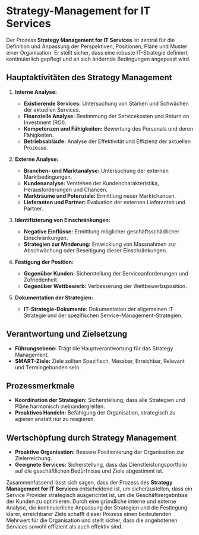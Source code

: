 # Strategy-Management for IT Services

Der Prozess **Strategy Management for IT Services** ist zentral für die Definition und Anpassung der Perspektiven, Positionen, Pläne und Muster einer Organisation. Er stellt sicher, dass eine robuste IT-Strategie definiert, kontinuierlich gepflegt und an sich ändernde Bedingungen angepasst wird.

## Hauptaktivitäten des Strategy Management

1. **Interne Analyse:**
    - **Existierende Services:** Untersuchung von Stärken und Schwächen der aktuellen Services.
    - **Finanzielle Analyse:** Bestimmung der Servicekosten und Return on Investment (ROI).
    - **Kompetenzen und Fähigkeiten:** Bewertung des Personals und deren Fähigkeiten.
    - **Betriebsabläufe:** Analyse der Effektivität und Effizienz der aktuellen Prozesse.

2. **Externe Analyse:**
    - **Branchen- und Marktanalyse:** Untersuchung der externen Marktbedingungen.
    - **Kundenanalyse:** Verstehen der Kundencharakteristika, Herausforderungen und Chancen.
    - **Markträume und Potenziale:** Ermittlung neuer Marktchancen.
    - **Lieferanten und Partner:** Evaluation der externen Lieferanten und Partner.

3. **Identifizierung von Einschränkungen:**
    - **Negative Einflüsse:** Ermittlung möglicher geschäftsschädlicher Einschränkungen.
    - **Strategien zur Minderung:** Entwicklung von Massnahmen zur Abschwächung oder Beseitigung dieser Einschränkungen.

4. **Festigung der Position:**
    - **Gegenüber Kunden:** Sicherstellung der Serviceanforderungen und Zufriedenheit.
    - **Gegenüber Wettbewerb:** Verbesserung der Wettbewerbsposition.

5. **Dokumentation der Strategien:**
    - **IT-Strategie-Dokumente:** Dokumentation der allgemeinen IT-Strategie und der spezifischen Service-Management-Strategien.

## Verantwortung und Zielsetzung

- **Führungsebene:** Trägt die Hauptverantwortung für das Strategy Management.
- **SMART-Ziele:** Ziele sollten Spezifisch, Messbar, Erreichbar, Relevant und Termingebunden sein.

## Prozessmerkmale

- **Koordination der Strategien:** Sicherstellung, dass alle Strategien und Pläne harmonisch ineinandergreifen.
- **Proaktives Handeln:** Befähigung der Organisation, strategisch zu agieren anstatt nur zu reagieren.

## Wertschöpfung durch Strategy Management

- **Proaktive Organisation:** Bessere Positionierung der Organisation zur Zielerreichung.
- **Geeignete Services:** Sicherstellung, dass das Dienstleistungsportfolio auf die geschäftlichen Bedürfnisse und Ziele abgestimmt ist.

Zusammenfassend lässt sich sagen, dass der Prozess des **Strategy Management for IT Services** entscheidend ist, um sicherzustellen, dass ein Service 
Provider 
strategisch ausgerichtet ist, um die Geschäftsergebnisse der Kunden zu optimieren. Durch eine gründliche interne und externe Analyse, die kontinuierliche Anpassung der Strategien und die Festlegung klarer, erreichbarer Ziele schafft dieser Prozess einen bedeutenden Mehrwert für die Organisation und stellt sicher, dass die angebotenen Services sowohl effizient als auch effektiv sind.